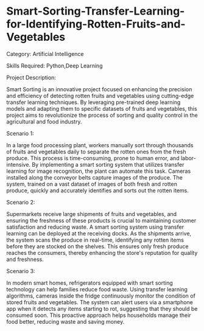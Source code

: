 # Smart-Sorting-Transfer-Learning-for-Identifying-Rotten-Fruits-and-Vegetables
Category: Artificial Intelligence

Skills Required:
Python,Deep Learning

Project Description:

Smart Sorting is an innovative project focused on enhancing the precision and efficiency of detecting rotten fruits and vegetables using cutting-edge transfer learning techniques. By leveraging pre-trained deep learning models and adapting them to specific datasets of fruits and vegetables, this project aims to revolutionize the process of sorting and quality control in the agricultural and food industry.

Scenario 1:

In a large food processing plant, workers manually sort through thousands of fruits and vegetables daily to separate the rotten ones from the fresh produce. This process is time-consuming, prone to human error, and labor-intensive. By implementing a smart sorting system that utilizes transfer learning for image recognition, the plant can automate this task. Cameras installed along the conveyor belts capture images of the produce. The system, trained on a vast dataset of images of both fresh and rotten produce, quickly and accurately identifies and sorts out the rotten items. 

Scenario 2:

Supermarkets receive large shipments of fruits and vegetables, and ensuring the freshness of these products is crucial to maintaining customer satisfaction and reducing waste. A smart sorting system using transfer learning can be deployed at the receiving docks. As the shipments arrive, the system scans the produce in real-time, identifying any rotten items before they are stocked on the shelves. This ensures only fresh produce reaches the consumers, thereby enhancing the store's reputation for quality and freshness. 

Scenario 3:


In modern smart homes, refrigerators equipped with smart sorting technology can help families reduce food waste. Using transfer learning algorithms, cameras inside the fridge continuously monitor the condition of stored fruits and vegetables. The system can alert users via a smartphone app when it detects any items starting to rot, suggesting that they should be consumed soon. This proactive approach helps households manage their food better, reducing waste and saving money.


